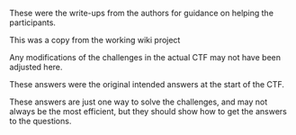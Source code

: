 These were the write-ups from the authors for guidance on helping the participants.

This was a copy from the working wiki project

Any modifications of the challenges in the actual CTF may not have been adjusted here.

These answers were the original intended answers at the start of the CTF.

These answers are just one way to solve the challenges, and may not always be the most efficient, but they should show how to get the answers to the questions.
